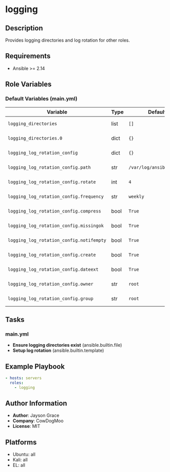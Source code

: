 <!-- DOCSIBLE START -->
# logging

## Description

Provides logging directories and log rotation for other roles.

## Requirements

- Ansible >= 2.14

## Role Variables

### Default Variables (main.yml)

| Variable | Type | Default | Description |
|----------|------|---------|-------------|
| `logging_directories` | list | `[]` | No description |
| `logging_directories.0` | dict | `{}` | No description |
| `logging_log_rotation_config` | dict | `{}` | No description |
| `logging_log_rotation_config.path` | str | `/var/log/ansible/*.log` | No description |
| `logging_log_rotation_config.rotate` | int | `4` | No description |
| `logging_log_rotation_config.frequency` | str | `weekly` | No description |
| `logging_log_rotation_config.compress` | bool | `True` | No description |
| `logging_log_rotation_config.missingok` | bool | `True` | No description |
| `logging_log_rotation_config.notifempty` | bool | `True` | No description |
| `logging_log_rotation_config.create` | bool | `True` | No description |
| `logging_log_rotation_config.dateext` | bool | `True` | No description |
| `logging_log_rotation_config.owner` | str | `root` | No description |
| `logging_log_rotation_config.group` | str | `root` | No description |

## Tasks

### main.yml

- **Ensure logging directories exist** (ansible.builtin.file)
- **Setup log rotation** (ansible.builtin.template)

## Example Playbook

```yaml
- hosts: servers
  roles:
    - logging
```

## Author Information

- **Author**: Jayson Grace
- **Company**: CowDogMoo
- **License**: MIT

## Platforms

- Ubuntu: all
- Kali: all
- EL: all
<!-- DOCSIBLE END -->
